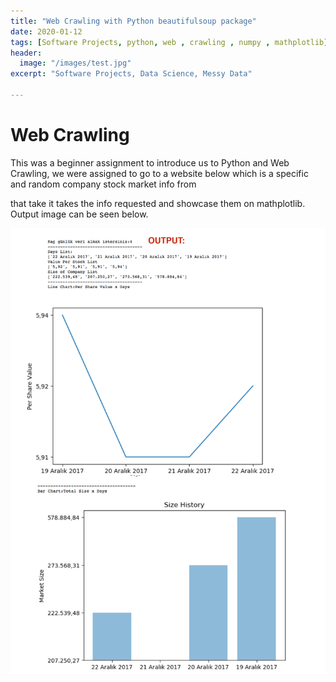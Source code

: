```yaml
---
title: "Web Crawling with Python beautifulsoup package"
date: 2020-01-12
tags: [Software Projects, python, web , crawling , numpy , mathplotlib]
header:
  image: "/images/test.jpg"
excerpt: "Software Projects, Data Science, Messy Data"

---
```


# Web Crawling

This was a beginner assignment to introduce us to Python and Web Crawling, we were assigned to go to a website below which is a specific and random company stock market info from

that take it takes the info requested and showcase them on mathplotlib. Output image can be seen below.

![YOLO](/images/soup/charts.png)
